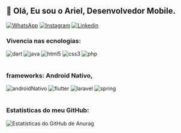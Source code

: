 ##  👋 Olá, Eu sou o Ariel, Desenvolvedor Mobile.

[![WhatsApp](
    https://img.shields.io/badge/WhatsApp-25D366?style=for-the-badge&logo=whatsapp&logoColor=white
)](
    https://api.whatsapp.com/send?phone=5511985113515
)
[![Instagram](
    https://img.shields.io/badge/Instagram-E4405F?style=for-the-badge&logo=instagram&logoColor=white
)](
    https://www.instagram.com/ariel.montovani
)
[![Linkedin](
    https://img.shields.io/badge/LinkedIn-0077B5?style=for-the-badge&logo=linkedin&logoColor=white
)](
    https://linkedin.com/in/ariel-montovani
)

### Vivencia nas ecnologias:

<div style="display: inline_block">
    <img align="start" alt="dart" src="https://img.shields.io/badge/Dart-0175C2?style=for-the-badge&logo=dart&logoColor=white" />
    <img align="" alt="java" src="https://img.shields.io/badge/Java-ED8B00?style=for-the-badge&logo=openjdk&logoColor=white" />
    <img align="" alt="html5" src="https://img.shields.io/badge/HTML5-E34F26?style=for-the-badge&logo=html5&logoColor=white" />
    <img align="" alt="css3" src="https://img.shields.io/badge/CSS3-1572B6?style=for-the-badge&logo=css3&logoColor=white" />
    <img align="" alt="php" src="https://img.shields.io/badge/PHP-777BB4?style=for-the-badge&logo=php&logoColor=white" />
</div>

<br>

### frameworks: Android Nativo,

<div style="display: inline_block">
    <img align="" alt="androidNativo" src="https://img.shields.io/badge/Android-3DDC84?style=for-the-badge&logo=android&logoColor=white" />
    <img align="" alt="flutter" src="https://img.shields.io/badge/Flutter-02569B?style=for-the-badge&logo=flutter&logoColor=white" />
    <img align="" alt="laravel" src="https://img.shields.io/badge/Laravel-FF2D20?style=for-the-badge&logo=laravel&logoColor=white" />
    <img align="" alt="spring" src="https://img.shields.io/badge/Spring-6DB33F?style=for-the-badge&logo=spring&logoColor=white" />
</div>

<br>

### Estatísticas do meu GitHub:

![Estatísticas do GitHub de Anurag](https://github-readme-stats.vercel.app/api?username=ariel-si&show_icons=true&theme=transparent)
